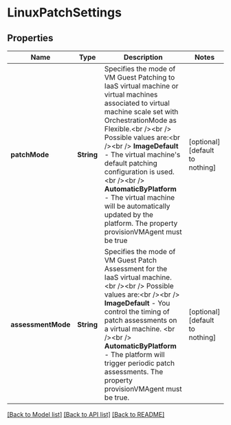 # LinuxPatchSettings


## Properties
Name | Type | Description | Notes
------------ | ------------- | ------------- | -------------
**patchMode** | **String** | Specifies the mode of VM Guest Patching to IaaS virtual machine or virtual machines associated to virtual machine scale set with OrchestrationMode as Flexible.&lt;br /&gt;&lt;br /&gt; Possible values are:&lt;br /&gt;&lt;br /&gt; **ImageDefault** - The virtual machine&#39;s default patching configuration is used. &lt;br /&gt;&lt;br /&gt; **AutomaticByPlatform** - The virtual machine will be automatically updated by the platform. The property provisionVMAgent must be true | [optional] [default to nothing]
**assessmentMode** | **String** | Specifies the mode of VM Guest Patch Assessment for the IaaS virtual machine.&lt;br /&gt;&lt;br /&gt; Possible values are:&lt;br /&gt;&lt;br /&gt; **ImageDefault** - You control the timing of patch assessments on a virtual machine. &lt;br /&gt;&lt;br /&gt; **AutomaticByPlatform** - The platform will trigger periodic patch assessments. The property provisionVMAgent must be true. | [optional] [default to nothing]


[[Back to Model list]](../README.md#models) [[Back to API list]](../README.md#api-endpoints) [[Back to README]](../README.md)


